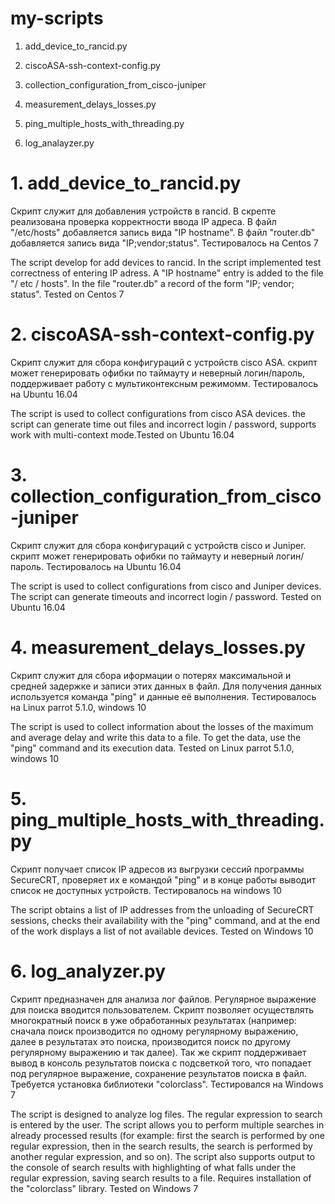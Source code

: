 # my-scripts
1. add_device_to_rancid.py

2. ciscoASA-ssh-context-config.py

3. collection_configuration_from_cisco-juniper

4. measurement_delays_losses.py

5. ping_multiple_hosts_with_threading.py

6. log_analayzer.py

# 1. add_device_to_rancid.py
Скрипт служит для добавления устройств в rancid. В скрепте реализована проверка корректности ввода IP адреса.
В файл "/etc/hosts" добавляется запись вида "IP  hostname". В файл "router.db" добавляется запись вида "IP;vendor;status". Тестировалось на Centos 7

The script  develop for add devices to rancid. In the script implemented test correctness of entering IP adress.
A "IP hostname" entry is added to the file "/ etc / hosts". In the file "router.db" a record of the form "IP; vendor; status". Tested on Centos 7

# 2. ciscoASA-ssh-context-config.py
Скрипт служит для сбора конфигураций с устройств cisco ASA. скрипт может генерировать офибки по таймауту и неверный логин/пароль, поддерживает работу с мультиконтексным режимомм. Тестировалось на Ubuntu 16.04

The script is used to collect configurations from cisco ASA devices. the script can generate time out files and incorrect login / password, supports work with multi-context mode.Tested on Ubuntu 16.04

# 3. collection_configuration_from_cisco-juniper
Скрипт служит для сбора конфигураций с устройств cisco и Juniper. скрипт может генерировать офибки по таймауту и неверный логин/пароль. Тестировалось на Ubuntu 16.04

The script is used to collect configurations from cisco and Juniper devices. The script can generate timeouts and incorrect login / password. Tested on Ubuntu 16.04

# 4. measurement_delays_losses.py
Скрипт служит для сбора иформации о потерях максимальной и средней задержке и записи этих данных в файл. Для получения данных используется команда "ping" и данные её выполнения. Тестировалось на Linux parrot 5.1.0, windows 10

The script is used to collect information about the losses of the maximum and average delay and write this data to a file. To get the data, use the "ping" command and its execution data. Tested on Linux parrot 5.1.0, windows 10

# 5. ping_multiple_hosts_with_threading.py
Скрипт получает список IP адресов из выгрузки сессий программы SecureCRT, проверяет их е командой "ping" и в конце работы выводит список не доступных устройств. Тестировалось на windows 10

The script obtains a list of IP addresses from the unloading of SecureCRT sessions, checks their availability with the "ping" command, and at the end of the work displays a list of not available devices. Tested on Windows 10

# 6. log_analyzer.py
Скрипт предназначен для анализа лог файлов. Регулярное выражение для поиска вводится пользователем. Скрипт позволяет осуществлять многократный поиск в уже обработанных результатах (например: сначала поиск производится по одному регулярному выражению, далее в результатах это поиска, производится поиск по другому регулярному выражению и так далее). Так же скрипт поддерживает вывод в консоль результатов поиска с подсветкой того, что попадает под регулярное выражение, сохранение результатов поиска в файл. 
Требуется установка библиотеки "colorclass".
Тестировался на Windows 7

The script is designed to analyze log files. The regular expression to search is entered by the user. The script allows you to perform multiple searches in already processed results (for example: first the search is performed by one regular expression, then in the search results, the search is performed by another regular expression, and so on). The script also supports output to the console of search results with highlighting of what falls under the regular expression, saving search results to a file.
Requires installation of the "colorclass" library.
Tested on Windows 7
